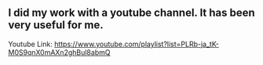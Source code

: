 ## I did my work with a youtube channel. It has been very useful for me. 
Youtube Link: https://www.youtube.com/playlist?list=PLRb-ja_tK-M0S9qnX0mAXn2ghBul8abmQ
